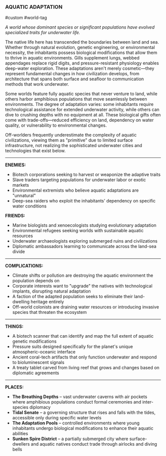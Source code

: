 ### **AQUATIC ADAPTATION**

#custom #world-tag 

_A world whose dominant species or significant populations have evolved specialized traits for underwater life._

The native life here has transcended the boundaries between land and sea. Whether through natural evolution, genetic engineering, or environmental necessity, the inhabitants possess biological modifications that allow them to thrive in aquatic environments. Gills supplement lungs, webbed appendages replace rigid digits, and pressure-resistant physiology enables deep-water exploration. These adaptations aren't merely cosmetic—they represent fundamental changes in how civilization develops, from architecture that spans both surface and seafloor to communication methods that work underwater.

Some worlds feature fully aquatic species that never venture to land, while others harbor amphibious populations that move seamlessly between environments. The degree of adaptation varies: some inhabitants require technological assistance for extended underwater activity, while others can dive to crushing depths with no equipment at all. These biological gifts often come with trade-offs—reduced efficiency on land, dependency on water quality, or vulnerability to environmental changes.

Off-worlders frequently underestimate the complexity of aquatic civilizations, viewing them as "primitive" due to limited surface infrastructure, not realizing the sophisticated underwater cities and technologies that exist below.

---

**ENEMIES:**

- Biotech corporations seeking to harvest or weaponize the adaptive traits
- Slave traders targeting populations for underwater labor or exotic markets
- Environmental extremists who believe aquatic adaptations are "unnatural"
- Deep-sea raiders who exploit the inhabitants' dependency on specific water conditions

**FRIENDS:**

- Marine biologists and xenoecologists studying evolutionary adaptation
- Environmental refugees seeking worlds with sustainable aquatic resources
- Underwater archaeologists exploring submerged ruins and civilizations
- Diplomatic ambassadors learning to communicate across the land-sea divide

---

**COMPLICATIONS:**

- Climate shifts or pollution are destroying the aquatic environment the population depends on
- Corporate interests want to "upgrade" the natives with technological implants, disrupting natural adaptation
- A faction of the adapted population seeks to eliminate their land-dwelling heritage entirely
- Off-world colonists are draining water resources or introducing invasive species that threaten the ecosystem

---

**THINGS:**

- A biotech scanner that can identify and map the full extent of aquatic genetic modifications
- Pressure suits designed specifically for the planet's unique atmospheric-oceanic interface
- Ancient coral-tech artifacts that only function underwater and respond to bioluminescent signals
- A treaty tablet carved from living reef that grows and changes based on diplomatic agreements

---

**PLACES:**

- **The Breathing Depths** – vast underwater caverns with air pockets where amphibious populations conduct formal ceremonies and inter-species diplomacy
- **Tidal Senate** – a governing structure that rises and falls with the tides, accessible only during specific water levels
- **The Adaptation Pools** – controlled environments where young inhabitants undergo biological modifications to enhance their aquatic abilities
- **Sunken Spire District** – a partially submerged city where surface-dwellers and aquatic natives conduct trade through airlocks and diving bells
